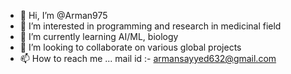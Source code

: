 - 👋 Hi, I’m @Arman975
- 👀 I’m interested in programming and research in medicinal field
- 🌱 I’m currently learning AI/ML, biology  
- 💞️ I’m looking to collaborate on various global projects 
- 📫 How to reach me ... mail id :- armansayyed632@gmail.com

<!---
Arman975/Arman975 is a ✨ special ✨ repository because its `README.md` (this file) appears on your GitHub profile.
You can click the Preview link to take a look at your changes.
--->
